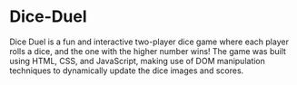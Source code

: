 # Dice-Duel
Dice Duel is a fun and interactive two-player dice game where each player rolls a dice, and the one with the higher number wins! The game was built using HTML, CSS, and JavaScript, making use of DOM manipulation techniques to dynamically update the dice images and scores.
